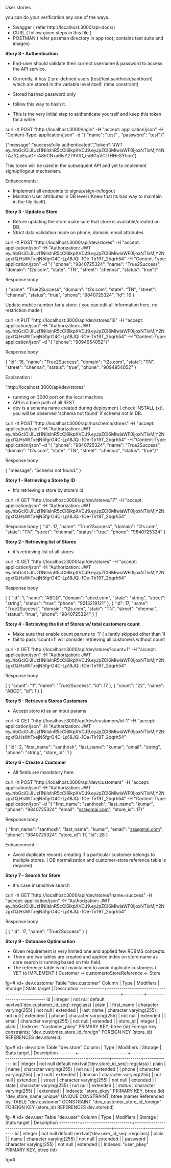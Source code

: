 


User stories   

you can do your verification any one of the ways.

- Swagger  ( refer http://localhost:3000/api-docs/)
- CURL  ( follow given steps in this file )
- POSTMAN ( refer postman directory in app root, contains test suite and images)



<b>Story 8 - Authentication</b>

- End-user should validate their correct username & password to access the API service.
- Currently, it has 2 pre-defined users (test/test,santhosh/santhosh) which are stored in the variable level itself. (time constraint)
- Stored hashed password only
- follow this way to hash it.

- This is the very initial step to authenticate yourself and keep this token for a while

curl -X POST "http://localhost:3000/login" -H "accept: application/json" -H "Content-Type: application/json" -d "{ \"name\": \"test\" , \"password\": \"test\"}"

{"message":"successfully authenticated!","token":"JWT eyJhbGciOiJIUzI1NiIsInR5cCI6IkpXVCJ9.eyJpZCI6MiwiaWF0IjoxNTIxMjY4NTAzfQ.pEyaG-IrA8hCNxa6lvY279VfD_eaBGqVCtTHHeSYhoo"}

This token will be used in the subsequent API and yet to implement signup/logout mechanism.

Enhancements: 

- Implement all endpoints to signup/sign-in/logout
- Maintain User attributes in DB level ( Knew that its bad way to maintain in the file itself).


<b>Story 3 - Update a Store</b>

- Before updating the store make sure that store is available/created on DB.
- Strict data validation made on phone, domain, email attributes

curl -X POST "http://localhost:3000/api/dev/stores" -H "accept: application/json" -H "Authorization: JWT eyJhbGciOiJIUzI1NiIsInR5cCI6IkpXVCJ9.eyJpZCI6MiwiaWF0IjoxNTIxMjY2NzgxfQ.HsWtTxejN5fgrO4C-Lp18JQi-1Oe-Tir19T_2bqrh54" -H "Content-Type: application/json" -d "{ \"phone\": \"9840725324\", \"name\": \"True2Success\", \"domain\": \"t2s.com\", \"state\": \"TN\", \"street\": \"chennai\", \"status\": \"true\"}"

Response body

{
  "name": "True2Success",
  "domain": "t2s.com",
  "state": "TN",
  "street": "chennai",
  "status": "true",
  "phone": "9840725324",
  "id": 16
}

Update mobile number for a store: ( you can edit all information here. no restriction made )

curl -X PUT "http://localhost:3000/api/dev/stores/16" -H "accept: application/json" -H "Authorization: JWT eyJhbGciOiJIUzI1NiIsInR5cCI6IkpXVCJ9.eyJpZCI6MiwiaWF0IjoxNTIxMjY2NzgxfQ.HsWtTxejN5fgrO4C-Lp18JQi-1Oe-Tir19T_2bqrh54" -H "Content-Type: application/json" -d "{ \"phone\": \"9094954052\"}"

Response body

{
  "id": 16,
  "name": "True2Success",
  "domain": "t2s.com",
  "state": "TN",
  "street": "chennai",
  "status": "true",
  "phone": "9094954052"
}

Explanation :

"http://localhost:3000/api/dev/stores"  

- running on 3000 port on the local machine
- API is a base path of all REST
- dev is a schema name created during deployment ( check INSTALL.txt). you will be observed 'schema not found' if schema not in DB.

curl -X POST "http://localhost:3000/api/noschema/stores" -H "accept: application/json" -H "Authorization: JWT eyJhbGciOiJIUzI1NiIsInR5cCI6IkpXVCJ9.eyJpZCI6MiwiaWF0IjoxNTIxMjY2NzgxfQ.HsWtTxejN5fgrO4C-Lp18JQi-1Oe-Tir19T_2bqrh54" -H "Content-Type: application/json" -d "{ \"phone\": \"9840725324\", \"name\": \"True2Success\", \"domain\": \"t2s.com\", \"state\": \"TN\", \"street\": \"chennai\", \"status\": \"true\"}"

Response body

{
  "message": "Schema not found."
}


<b>Story 1 - Retrieving a Store by ID</b>

- It's retrieving a store by store's id.

curl -X GET "http://localhost:3000/api/dev/stores/17" -H "accept: application/json" -H "Authorization: JWT eyJhbGciOiJIUzI1NiIsInR5cCI6IkpXVCJ9.eyJpZCI6MiwiaWF0IjoxNTIxMjY2NzgxfQ.HsWtTxejN5fgrO4C-Lp18JQi-1Oe-Tir19T_2bqrh54"

Response body
{
  "id": 17,
  "name": "True2Success",
  "domain": "t2s.com",
  "state": "TN",
  "street": "chennai",
  "status": "true",
  "phone": "9840725324"
}

<b>Story 2 - Retrieving list of Stores</b>

- it's retrieving list of all stores.

curl -X GET "http://localhost:3000/api/dev/stores" -H "accept: application/json" -H "Authorization: JWT eyJhbGciOiJIUzI1NiIsInR5cCI6IkpXVCJ9.eyJpZCI6MiwiaWF0IjoxNTIxMjY2NzgxfQ.HsWtTxejN5fgrO4C-Lp18JQi-1Oe-Tir19T_2bqrh54"

Response body

[
  {
    "id": 1,
    "name": "ABCD",
    "domain": "abcd.com",
    "state": "string",
    "street": "string",
    "status": "true",
    "phone": "9213219121"
  },
  {
    "id": 17,
    "name": "True2Success",
    "domain": "t2s.com",
    "state": "TN",
    "street": "chennai",
    "status": "true",
    "phone": "9840725324"
  }
]


<b>Story 4 - Retrieving the list of Stores w/ total customers count</b>


- Make sure that enable count params to '1' ( silently skipped other than 1)
- fail to pass 'count=1' will consider retrieving all customers without count


curl -X GET "http://localhost:3000/api/dev/stores?count=1" -H "accept: application/json" -H "Authorization: JWT eyJhbGciOiJIUzI1NiIsInR5cCI6IkpXVCJ9.eyJpZCI6MiwiaWF0IjoxNTIxMjY2NzgxfQ.HsWtTxejN5fgrO4C-Lp18JQi-1Oe-Tir19T_2bqrh54"

Response body

[
  {
    "count": "1",
    "name": "True2Success",
    "id": 17
  },
  {
    "count": "22",
    "name": "ABCD",
    "id": 1
  }
]


<b>Story 5 - Retrieve a Stores Customers</b>

- Accept store id as an input params

curl -X GET "http://localhost:3000/api/dev/customers/id-1" -H "accept: application/json" -H "Authorization: JWT eyJhbGciOiJIUzI1NiIsInR5cCI6IkpXVCJ9.eyJpZCI6MiwiaWF0IjoxNTIxMjY2NzgxfQ.HsWtTxejN5fgrO4C-Lp18JQi-1Oe-Tir19T_2bqrh54"

{
  "id": 2,
  "first_name": "santhosh",
  "last_name": "kumar",
  "email": "string",
  "phone": "string",
  "store_id": 1
}



<b>Story 6 - Create a Customer</b>

- All fields are mandatory here

curl -X POST "http://localhost:3000/api/dev/customers" -H "accept: application/json" -H "Authorization: JWT eyJhbGciOiJIUzI1NiIsInR5cCI6IkpXVCJ9.eyJpZCI6MiwiaWF0IjoxNTIxMjY2NzgxfQ.HsWtTxejN5fgrO4C-Lp18JQi-1Oe-Tir19T_2bqrh54" -H "Content-Type: application/json" -d "{ \"first_name\": \"santhosh\", \"last_name\": \"kumar\", \"phone\": \"9840725324\", \"email\": \"ss@gmai.com\", \"store_id\": 17}"

Response body

{
  "first_name": "santhosh",
  "last_name": "kumar",
  "email": "ss@gmai.com",
  "phone": "9840725324",
  "store_id": 17,
  "id": 28
}

Enhancement :

- Avoid duplicate records creating if a particular customer belongs to multiple stores. ( DB normalization and customer-store reference table is required)



<b>Story 7 - Search for Store</b>

- it's case insensitive search 


curl -X GET "http://localhost:3000/api/dev/stores?name=success" -H "accept: application/json" -H "Authorization: JWT eyJhbGciOiJIUzI1NiIsInR5cCI6IkpXVCJ9.eyJpZCI6MiwiaWF0IjoxNTIxMjY2NzgxfQ.HsWtTxejN5fgrO4C-Lp18JQi-1Oe-Tir19T_2bqrh54"

Response body

[
  {
    "id": 17,
    "name": "True2Success"
  }
]



<b>Story 9 - Database Optimisation</b>

- Given requirement is very limited one and applied few RDBMS concepts.
- There are two tables are created and applied index on store.name as core search is running based on this field.
- The reference table is not maintained to avoid duplicate customers ( YET to IMPLEMENT )
    Customer -> customertoStoreReference <- Store 


fg=# \d+ dev.customer
                                                          Table "dev.customer"
   Column   |          Type          |                         Modifiers                         | Storage  | Stats target | Description 
------------+------------------------+-----------------------------------------------------------+----------+--------------+-------------
 id         | integer                | not null default nextval('dev.customer_id_seq'::regclass) | plain    |              | 
 first_name | character varying(255) | not null                                                  | extended |              | 
 last_name  | character varying(255) | not null                                                  | extended |              | 
 phone      | character varying(255) | not null                                                  | extended |              | 
 email      | character varying(255) | not null                                                  | extended |              | 
 store_id   | integer                |                                                           | plain    |              | 
Indexes:
    "customer_pkey" PRIMARY KEY, btree (id)
Foreign-key constraints:
    "dev_customer_store_id_foreign" FOREIGN KEY (store_id) REFERENCES dev.store(id)

fg=# \d+ dev.store
                                                        Table "dev.store"
 Column |          Type          |                       Modifiers                        | Storage  | Stats target | Description 
--------+------------------------+--------------------------------------------------------+----------+--------------+-------------
 id     | integer                | not null default nextval('dev.store_id_seq'::regclass) | plain    |              | 
 name   | character varying(255) | not null                                               | extended |              | 
 phone  | character varying(255) | not null                                               | extended |              | 
 domain | character varying(255) | not null                                               | extended |              | 
 street | character varying(255) | not null                                               | extended |              | 
 state  | character varying(255) | not null                                               | extended |              | 
 status | character varying(255) |                                                        | extended |              | 
Indexes:
    "store_pkey" PRIMARY KEY, btree (id)
    "dev_store_name_unique" UNIQUE CONSTRAINT, btree (name)
Referenced by:
    TABLE "dev.customer" CONSTRAINT "dev_customer_store_id_foreign" FOREIGN KEY (store_id) REFERENCES dev.store(id)

fg=# \d+ dev.user
                                                         Table "dev.user"
  Column  |          Type          |                       Modifiers                       | Storage  | Stats target | Description 
----------+------------------------+-------------------------------------------------------+----------+--------------+-------------
 id       | integer                | not null default nextval('dev.user_id_seq'::regclass) | plain    |              | 
 name     | character varying(255) | not null                                              | extended |              | 
 password | character varying(255) | not null                                              | extended |              | 
Indexes:
    "user_pkey" PRIMARY KEY, btree (id)

fg=# 
